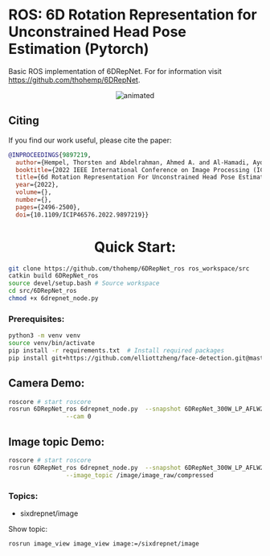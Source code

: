 # **ROS: 6D Rotation Representation for Unconstrained Head Pose Estimation (Pytorch)**

Basic ROS implementation of 6DRepNet. For for information visit https://github.com/thohemp/6DRepNet.

<p align="center">
  <img src="https://github.com/thohemp/archive/blob/main/6DRepNet2.gif" alt="animated" />
</p>

## **Citing**

If you find our work useful, please cite the paper:

```BibTeX
@INPROCEEDINGS{9897219,
  author={Hempel, Thorsten and Abdelrahman, Ahmed A. and Al-Hamadi, Ayoub},
  booktitle={2022 IEEE International Conference on Image Processing (ICIP)}, 
  title={6d Rotation Representation For Unconstrained Head Pose Estimation}, 
  year={2022},
  volume={},
  number={},
  pages={2496-2500},
  doi={10.1109/ICIP46576.2022.9897219}}
```

# <div align="center"> **Quick Start**: </div>

```sh
git clone https://github.com/thohemp/6DRepNet_ros ros_workspace/src
catkin build 6DRepNet_ros
source devel/setup.bash # Source workspace
cd src/6DRepNet_ros
chmod +x 6drepnet_node.py
```
### Prerequisites:
```sh
python3 -m venv venv
source venv/bin/activate
pip install -r requirements.txt  # Install required packages
pip install git+https://github.com/elliottzheng/face-detection.git@master # Face detector
```


##  **Camera Demo**:

```sh
roscore # start roscore
rosrun 6DRepNet_ros 6drepnet_node.py  --snapshot 6DRepNet_300W_LP_AFLW2000.pth \
                --cam 0
```


##  **Image topic Demo**:

```sh
roscore # start roscore
rosrun 6DRepNet_ros 6drepnet_node.py  --snapshot 6DRepNet_300W_LP_AFLW2000.pth \
                --image_topic /image/image_raw/compressed
```

### Topics:
* sixdrepnet/image

Show topic:
```
rosrun image_view image_view image:=/sixdrepnet/image
```


